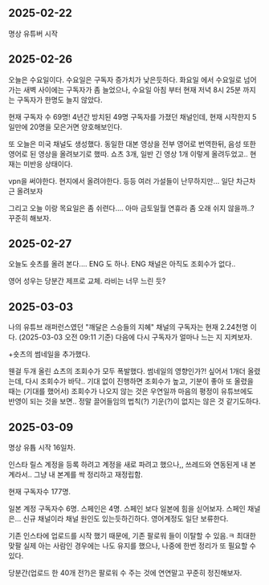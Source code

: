 ## 2025-02-22

명상 유튜버 시작

## 2025-02-26

오늘은 수요일이다. 수요일은 구독자 증가치가 낮은듯하다. 화요일 에서 수요일로 넘어가는 새벽 사이에는 구독자가 좀 늘었으나, 수요일 아침 부터 현재 저녁 8시 25분 까지는 구독자가 한명도 늘지 않았다.


현재 구독자 수 69명! 4년간 방치된 49명 구독자를 가졌던 채널인데, 현재 시작한지 5일만에 20명을 모은거면 양호해보인다.

또 오늘은 미국 채널도 생성했다. 동일한 대본 영상을 전부 영어로 번역한뒤, 음성 또한 영어로 된 영상을 올려보기로 했따.
쇼츠 3개, 일반 긴 영상 1개 이렇게 올려두었고.. 현재는 미반응 상태이다.

vpn을 써야한다. 현지에서 올려야한다. 등등 여러 가설들이 난무하지만... 일단 차근차근 올려보자

그리고 오늘 이랑 목요일은 좀 쉬련다.... 아마 금토일월 연휴라 좀 오래 쉬지 않을까..? 꾸준히 해보자.

## 2025-02-27

오늘도 숏츠를 올려 본다....
ENG 도 하나. ENG 채널은 아직도 조회수가 없다..

영어 성우는 당분간 제프로 교체. 라비는 너무 느린 듯?

## 2025-03-03

나의 유튜브 래퍼런스였던 "깨달은 스승들의 지혜" 채널의 구독자는 현재 2.24천명 이다. (2025-03-03 오전 09:11 기준)
다음에 다시 구독자가 얼마나 느는 지 지켜보자.

+숏츠의 썸네일을 추가했다.

웬걸 두개 올린 쇼츠의 조회수가 모두 폭발했다.
썸네일의 영향인가?! 싶어서 1개더 올렸는데, 다시 조회수가 바닥..
기대 없이 진행하면 조회수가 높고, 기분이 좋아 또 올렸을 때는 (기대를 했어서) 조회수가 나오지 않는 것은 우연일까
마음의 평정이 유튜브에도 반영이 되는 것을 보면.. 정말 끌어들임의 법칙(?) 기운(?)이 없지는 않은 것 같기도하다.

## 2025-03-09

명상 유튭 시작 16일차.

인스타 릴스 계정을 등록 하려고 계정을 새로 파려고 했으나,,
쓰레드와 연동된게 내 본계라서.. 그냥 내 본계를 싹 정리하고 재정립함.

현재 구독자수 177명.

일본 계정 구독자수 6명. 스페인은 4명. 스페인 보다 일본에 힘을 싣어보자.
스페인 채널은... 신규 채널이라 채널 원인도 있는듯하긴하다. 영어계정도 일단 보류한다.

기존 인스타에 업로드를 시작 했기 때문에, 기존 팔로워 들이 이탈할 수 있음.ㅋ
최대한 맞팔 실제 아는 사람인 경우에는 나도 유지를 했으나, 나중에 한번 정리가 또 필요할 수 있다.

당분간(업로드 한 40개 전?)은 팔로워 수 주는 것에 연연말고 꾸준히 정진해보자.